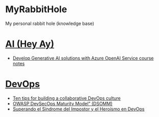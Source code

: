 # MyRabbitHole

My personal rabbit hole (knowledge base)

# [AI (Hey Ay)](./Posts/AI/)
* [Develop Generative AI solutions with Azure OpenAI Service course notes](./Posts/AI/Azure_OpenAI_Services.md)

# [DevOps](./Posts/DevOps)
* [Ten tips for building a collaborative DevOps culture](./Posts/DevOps/ten_tips_for_building_collaborative_DevOps_culture.md)
* [OWASP DevSecOps Maturity Model” (DSOMM)](./Posts/DevOps/OWASP_Devsecops_Maturity_Model.md)
* [Superando el Síndrome del Impostor y el Heroísmo en DevOps](.\Posts\DevOps\impostor-and-hero-syndromes.md)
